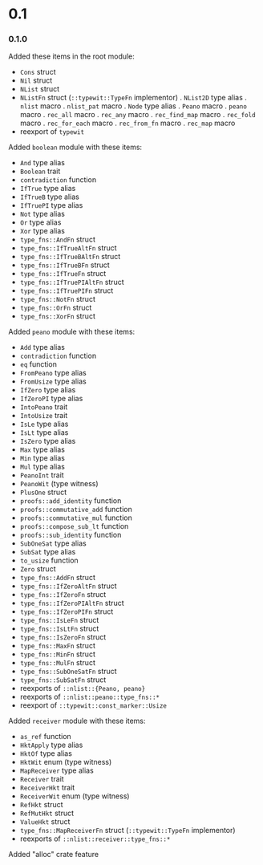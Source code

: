 # 0.1

### 0.1.0

Added these items in the root module:
- `Cons` struct
- `Nil` struct
- `NList` struct
- `NListFn` struct (`::typewit::TypeFn` implementor)
. `NList2D` type alias
. `nlist` macro
. `nlist_pat` macro
. `Node` type alias
. `Peano` macro
. `peano` macro
. `rec_all` macro
. `rec_any` macro
. `rec_find_map` macro
. `rec_fold` macro
. `rec_for_each` macro
. `rec_from_fn` macro
. `rec_map` macro
- reexport of `typewit`

Added `boolean` module with these items:
- `And` type alias
- `Boolean` trait
- `contradiction` function
- `IfTrue` type alias
- `IfTrueB` type alias
- `IfTruePI` type alias
- `Not` type alias
- `Or` type alias
- `Xor` type alias
- `type_fns::AndFn` struct
- `type_fns::IfTrueAltFn` struct
- `type_fns::IfTrueBAltFn` struct
- `type_fns::IfTrueBFn` struct
- `type_fns::IfTrueFn` struct
- `type_fns::IfTruePIAltFn` struct
- `type_fns::IfTruePIFn` struct
- `type_fns::NotFn` struct
- `type_fns::OrFn` struct
- `type_fns::XorFn` struct



Added `peano` module with these items:
- `Add` type alias
- `contradiction` function
- `eq` function
- `FromPeano` type alias
- `FromUsize` type alias
- `IfZero`  type alias
- `IfZeroPI`  type alias
- `IntoPeano` trait
- `IntoUsize` trait
- `IsLe`  type alias
- `IsLt`  type alias
- `IsZero`  type alias
- `Max`  type alias
- `Min`  type alias
- `Mul`  type alias
- `PeanoInt` trait
- `PeanoWit` (type witness)
- `PlusOne` struct
- `proofs::add_identity` function
- `proofs::commutative_add` function
- `proofs::commutative_mul` function
- `proofs::compose_sub_lt` function
- `proofs::sub_identity` function
- `SubOneSat`  type alias
- `SubSat`  type alias
- `to_usize` function
- `Zero` struct
- `type_fns::AddFn` struct
- `type_fns::IfZeroAltFn` struct
- `type_fns::IfZeroFn` struct
- `type_fns::IfZeroPIAltFn` struct
- `type_fns::IfZeroPIFn` struct
- `type_fns::IsLeFn` struct
- `type_fns::IsLtFn` struct
- `type_fns::IsZeroFn` struct
- `type_fns::MaxFn` struct
- `type_fns::MinFn` struct
- `type_fns::MulFn` struct
- `type_fns::SubOneSatFn` struct
- `type_fns::SubSatFn` struct
- reexports of `::nlist::{Peano, peano}`
- reexports of `::nlist::peano::type_fns::*`
- reexport of `::typewit::const_marker::Usize`

Added `receiver` module with these items: 
- `as_ref` function
- `HktApply` type alias
- `HktOf` type alias
- `HktWit` enum (type witness)
- `MapReceiver` type alias
- `Receiver` trait
- `ReceiverHkt` trait
- `ReceiverWit` enum (type witness)
- `RefHkt` struct
- `RefMutHkt` struct
- `ValueHkt` struct
- `type_fns::MapReceiverFn` struct (`::typewit::TypeFn` implementor)
- reexports of `::nlist::receiver::type_fns::*`


Added "alloc" crate feature

